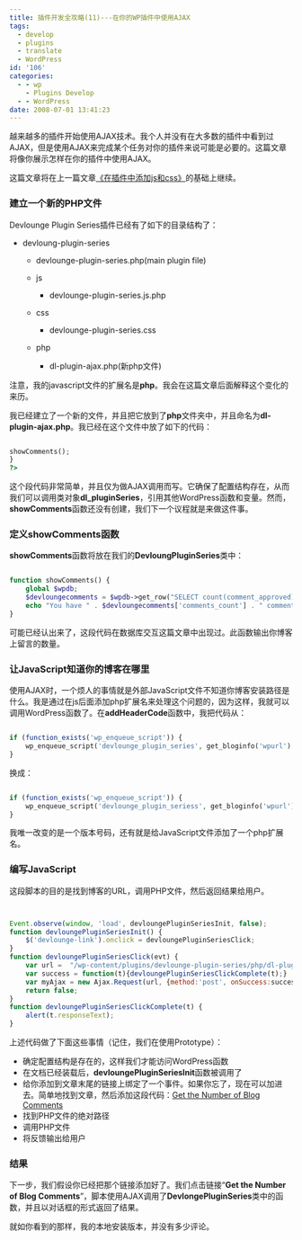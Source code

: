 ```yaml
---
title: 插件开发全攻略(11)---在你的WP插件中使用AJAX
tags:
  - develop
  - plugins
  - translate
  - WordPress
id: '106'
categories:
  - - wp
    - Plugins Develop
  - - WordPress
date: 2008-07-01 13:41:23
---
```


越来越多的插件开始使用AJAX技术。我个人并没有在大多数的插件中看到过AJAX，但是使用AJAX来完成某个任务对你的插件来说可能是必要的。这篇文章将像你展示怎样在你的插件中使用AJAX。

这篇文章将在上一篇文章[《在插件中添加js和css》](http://sexywp.com/how-to-write-a-wp-plugin-09.htm)的基础上继续。
<!-- more -->
### 建立一个新的PHP文件

Devlounge Plugin Series插件已经有了如下的目录结构了：

*   devloung-plugin-series
    
    *   devlounge-plugin-series.php(main plugin file)
    *   js
        
        *   devlounge-plugin-series.js.php
        
    *   css
        
        *   devlounge-plugin-series.css
        
    *   php
        
        *   dl-plugin-ajax.php(新php文件)
        
    

注意，我的javascript文件的扩展名是**php**。我会在这篇文章后面解释这个变化的来历。

我已经建立了一个新的文件，并且把它放到了**php**文件夹中，并且命名为**dl-plugin-ajax.php**。我已经在这个文件中放了如下的代码：

```php

showComments();
}
?>

```

这个段代码非常简单，并且仅为做AJAX调用而写。它确保了配置结构存在，从而我们可以调用类对象**dl_pluginSeries**，引用其他WordPress函数和变量。然而，**showComments**函数还没有创建，我们下一个议程就是来做这件事。

### 定义showComments函数

**showComments**函数将放在我们的**DevloungPluginSeries**类中：

```php

function showComments() {
    global $wpdb;
    $devloungecomments = $wpdb->get_row("SELECT count(comment_approved) comments_count FROM $wpdb->comments where comment_approved = '1' group by comment_approved", ARRAY_A);
    echo "You have " . $devloungecomments['comments_count'] . " comments on your blog";
}

```

可能已经认出来了，这段代码在数据库交互这篇文章中出现过。此函数输出你博客上留言的数量。

### 让JavaScript知道你的博客在哪里

使用AJAX时，一个烦人的事情就是外部JavaScript文件不知道你博客安装路径是什么。我是通过在js后面添加php扩展名来处理这个问题的，因为这样，我就可以调用WordPress函数了。在**addHeaderCode**函数中，我把代码从：

```php

if (function_exists('wp_enqueue_script')) {
    wp_enqueue_script('devlounge_plugin_series', get_bloginfo('wpurl') . '/wp-content/plugins/devlounge-plugin-series/js/devlounge-plugin-series.js', array('prototype'), '0.1');
}

```

换成：

```php

if (function_exists('wp_enqueue_script')) {
    wp_enqueue_script('devlounge_plugin_seriess', get_bloginfo('wpurl') . '/wp-content/plugins/devlounge-plugin-series/js/devlounge-plugin-series.js.php', array('prototype'), '0.3');
}

```

我唯一改变的是一个版本号码，还有就是给JavaScript文件添加了一个php扩展名。

### 编写JavaScript

这段脚本的目的是找到博客的URL，调用PHP文件，然后返回结果给用户。

```javascript


Event.observe(window, 'load', devloungePluginSeriesInit, false);
function devloungePluginSeriesInit() {
    $('devlounge-link').onclick = devloungePluginSeriesClick;
}
function devloungePluginSeriesClick(evt) {
    var url =  "/wp-content/plugins/devlounge-plugin-series/php/dl-plugin-ajax.php";
    var success = function(t){devloungePluginSeriesClickComplete(t);}
    var myAjax = new Ajax.Request(url, {method:'post', onSuccess:success});
    return false;
}
function devloungePluginSeriesClickComplete(t) {
    alert(t.responseText); 
}

```

上述代码做了下面这些事情（记住，我们在使用Prototype）：

*   确定配置结构是存在的，这样我们才能访问WordPress函数
*   在文档已经装载后，**devloungePluginSeriesInit**函数被调用了
*   给你添加到文章末尾的链接上绑定了一个事件。如果你忘了，现在可以加进去。简单地找到文章，然后添加这段代码：<a href="#" id="devlounge-link">Get the Number of Blog Comments</a>
*   找到PHP文件的绝对路径
*   调用PHP文件
*   将反馈输出给用户

### 结果

下一步，我们假设你已经把那个链接添加好了。我们点击链接“**Get the Number of Blog Comments**”，脚本使用AJAX调用了**DevlongePluginSeries**类中的函数，并且以对话框的形式返回了结果。

就如你看到的那样，我的本地安装版本，并没有多少评论。